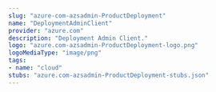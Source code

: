 ```yaml
---
slug: "azure-com-azsadmin-ProductDeployment"
name: "DeploymentAdminClient"
provider: "azure.com"
description: "Deployment Admin Client."
logo: "azure.com-azsadmin-ProductDeployment-logo.png"
logoMediaType: "image/png"
tags:
- name: "cloud"
stubs: "azure.com-azsadmin-ProductDeployment-stubs.json"
---
```

